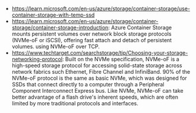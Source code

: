 - https://learn.microsoft.com/en-us/azure/storage/container-storage/use-container-storage-with-temp-ssd
- https://learn.microsoft.com/en-us/azure/storage/container-storage/container-storage-introduction: Azure Container Storage mounts persistent volumes over network block storage protocols (NVMe-oF or iSCSI), offering fast attach and detach of persistent volumes. using NVMe-oF over TCP.
- https://www.techtarget.com/searchstorage/tip/Choosing-your-storage-networking-protocol: Built on the NVMe specification, NVMe-oF is a high-speed storage protocol for accessing solid-state storage across network fabrics such Ethernet, Fibre Channel and InfiniBand. 90% of the NVMe-oF protocol is the same as basic NVMe, which was designed for SSDs that connect directly to a computer through a Peripheral Component Interconnect Express bus. Like NVMe, NVMe-oF can take better advantage of a flash drive's inherent speeds, which are often limited by more traditional protocols and interfaces.
